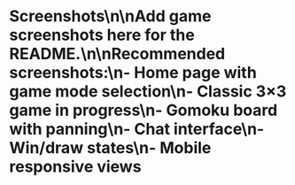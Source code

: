 # Screenshots\n\nAdd game screenshots here for the README.\n\nRecommended screenshots:\n- Home page with game mode selection\n- Classic 3×3 game in progress\n- Gomoku board with panning\n- Chat interface\n- Win/draw states\n- Mobile responsive views
